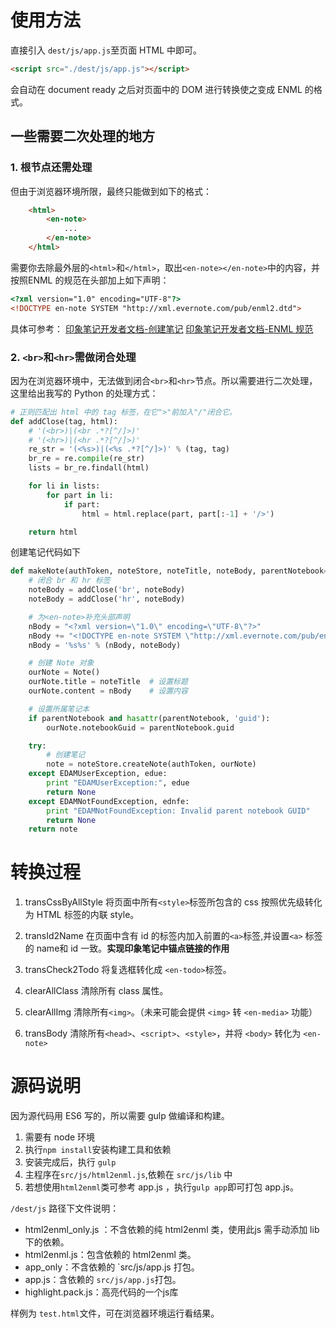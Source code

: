 # 使用方法
直接引入 `dest/js/app.js`至页面 HTML 中即可。

```HTML
<script src="./dest/js/app.js"></script>
```

会自动在 document ready 之后对页面中的 DOM 进行转换使之变成 ENML 的格式。

## 一些需要二次处理的地方
### 1. 根节点还需处理
但由于浏览器环境所限，最终只能做到如下的格式：

```HTML
	<html>
		<en-note>
			...
		</en-note>
	</html>
```
需要你去除最外层的`<html>`和`</html>`，取出`<en-note></en-note>`中的内容，并按照ENML 的规范在头部加上如下声明：

```HTML
<?xml version="1.0" encoding="UTF-8"?>
<!DOCTYPE en-note SYSTEM "http://xml.evernote.com/pub/enml2.dtd">
```
具体可参考：
[印象笔记开发者文档-创建笔记](https://dev.yinxiang.com/doc/articles/creating_notes.php)
[印象笔记开发者文档-ENML 规范](https://dev.yinxiang.com/doc/articles/enml.php)

### 2. `<br>`和`<hr>`需做闭合处理

因为在浏览器环境中，无法做到闭合`<br>`和`<hr>`节点。所以需要进行二次处理，这里给出我写的 Python 的处理方式：

```python
# 正则匹配出 html 中的 tag 标签，在它">"前加入"/"闭合它。
def addClose(tag, html):
    # '(<br>)|(<br .*?[^/]>)'
    # '(<hr>)|(<hr .*?[^/]>)'
    re_str = '(<%s>)|(<%s .*?[^/]>)' % (tag, tag)
    br_re = re.compile(re_str)
    lists = br_re.findall(html)

    for li in lists:
        for part in li:
            if part:
                html = html.replace(part, part[:-1] + '/>')

    return html
```

创建笔记代码如下

```python
def makeNote(authToken, noteStore, noteTitle, noteBody, parentNotebook=None):
    # 闭合 br 和 hr 标签
    noteBody = addClose('br', noteBody)
    noteBody = addClose('hr', noteBody)

    # 为<en-note>补充头部声明
    nBody = "<?xml version=\"1.0\" encoding=\"UTF-8\"?>"
    nBody += "<!DOCTYPE en-note SYSTEM \"http://xml.evernote.com/pub/enml2.dtd\">"
    nBody = '%s%s' % (nBody, noteBody)

    # 创建 Note 对象
    ourNote = Note()
    ourNote.title = noteTitle  # 设置标题
    ourNote.content = nBody    # 设置内容

    # 设置所属笔记本
    if parentNotebook and hasattr(parentNotebook, 'guid'):
        ourNote.notebookGuid = parentNotebook.guid

    try:
        # 创建笔记
        note = noteStore.createNote(authToken, ourNote)
    except EDAMUserException, edue:
        print "EDAMUserException:", edue
        return None
    except EDAMNotFoundException, ednfe:
        print "EDAMNotFoundException: Invalid parent notebook GUID"
        return None
    return note
```

# 转换过程
1. transCssByAllStyle
	将页面中所有`<style>`标签所包含的 css 按照优先级转化为 HTML 标签的内联 style。
2. transId2Name
	在页面中含有 id 的标签内加入前置的`<a>`标签,并设置`<a>` 标签的 name和 id 一致。**实现印象笔记中锚点链接的作用**
	
3. transCheck2Todo
	将复选框转化成 `<en-todo>`标签。

4. clearAllClass
	清除所有 class 属性。

5. clearAllImg
	清除所有`<img>`。（未来可能会提供 `<img>` 转 `<en-media>` 功能）

6. transBody
	清除所有`<head>`、`<script>`、`<style>`，并将 `<body>` 转化为 `<en-note>`
	
# 源码说明
因为源代码用 ES6 写的，所以需要 gulp 做编译和构建。
1. 需要有 node 环境
2. 执行`npm install`安装构建工具和依赖
3. 安装完成后，执行 `gulp`
4. 主程序在`src/js/html2enml.js`,依赖在 `src/js/lib` 中
5. 若想使用`html2enml`类可参考 app.js ，执行`gulp app`即可打包 app.js。

`/dest/js` 路径下文件说明：

- html2enml_only.js ：不含依赖的纯 html2enml 类，使用此js 需手动添加 lib 下的依赖。
- html2enml.js：包含依赖的 html2enml 类。
- app_only：不含依赖的 `src/js/app.js 打包。
- app.js：含依赖的 `src/js/app.js`打包。
- highlight.pack.js：高亮代码的一个js库

样例为 `test.html`文件，可在浏览器环境运行看结果。

